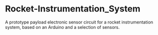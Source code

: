 # Rocket-Instrumentation_System
A prototype payload electronic sensor circuit for a rocket instrumentation system, based on an Arduino and a selection of sensors. 
